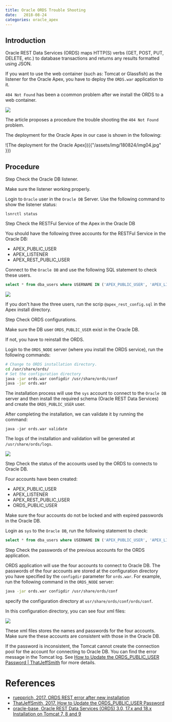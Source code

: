 ```yaml
---
title: Oracle ORDS Trouble Shooting
date:   2018-08-24
categories: oracle_apex
---
```


## Introduction

Oracle REST Data Services (ORDS)  maps HTTP(S) verbs (GET, POST, PUT, DELETE, etc.) to database transactions and returns any results formatted using JSON. 

If you want to use the web container (such as: Tomcat or Glassfish) as the listener for the Oracle Apex, you have to deploy the `ORDS.war` application to it. 

`404 Not Found` has been a ccommon problem after we install the ORDS to a web container. 

![](https://ruepprich.files.wordpress.com/2017/07/resterror.png?w=768)

The article proposes a procedure the trouble shooting the `404 Not Found` problem.

The deployment for the Oracle Apex in our case is shown in the following:

![The deployment for the Oracle Apex]({{"/assets/img/180824/img04.jpg" }})

## Procedure

<!-- <div class="step-start"></div> -->
<span class="step">Step</span> Check the Oracle DB listener.

Make sure the listener working properly. 

Login to `Oracle` user in the `Oracle DB` Server. Use the following command to show the listener status:
```
lsnrctl status
```

<span class="step">Step</span> Check the RESTFul Service of the Apex in the Oracle DB

You should have the following three accounts for the RESTFul Service in the Oracle DB:
- APEX_PUBLIC_USER
- APEX_LISTENER
- APEX_REST_PUBLIC_USER

Connect to the `Oracle DB` and use the following SQL statement to check these users.
```sql
select * from dba_users where USERNAME IN ('APEX_PUBLIC_USER', 'APEX_LISTENER', 'APEX_REST_PUBLIC_USER');
```

![]({{"/assets/img/180824/img01.jpg"}})

If you don't have the three users, run the scrip `@apex_rest_config.sql` in the Apex install directory.

<span class="step">Step</span> Check ORDS configurations.

Make sure the DB user `ORDS_PUBLIC_USER` exist in the Oracle DB.

If not, you have to reinstall the ORDS. 

Login to the `ORDS_NODE` server (where you install the ORDS service), run the following commands:

```bash
# Change to ORDS installation directory.
cd /usr/share/ords/
# Set the configuration directory
java -jar ords.war configdir /usr/share/ords/conf
java -jar ords.war
```
The installation process will use the `sys` account to connect to the `Oracle DB` server and then install the required schema (Oracle REST Data Services) and create the `ORDS_PUBLIC_USER` user.

After completing the installation, we can validate it by running the command:
```
java -jar ords.war validate
```

The logs of the installation and validation will be generated at `/usr/share/ords/logs`.

![]({{"/assets/img/180824/img02.jpg"}})

<span class="step">Step</span> Check the status of the accounts used by the ORDS to connects to Oracle DB.

Four accounts have been created:
- APEX_PUBLIC_USER
- APEX_LISTENER
- APEX_REST_PUBLIC_USER
- ORDS_PUBLIC_USER
  
Make sure the four accounts do not be locked and with expired passwords in the Oracle DB.

Login as `sys` to the `Oracle DB`, run the following statement to check:
```sql
select * from dba_users where USERNAME IN ('APEX_PUBLIC_USER', 'APEX_LISTENER', 'APEX_REST_PUBLIC_USER', 'ORDS_PUBLIC_USER' );
```

<span class="step">Step</span> Check the passwords of the previous accounts for the ORDS application.

ORDS application will use the four accounts to connect to Oracle DB. The passwords of the four accounts are stored at the configuration directory you have specified by the `configdir` parameter for `ords.war`. For example, run the following command in the `ORDS_NODE` server:

```bash
java -jar ords.war configdir /usr/share/ords/conf
```
specify the configuration directory at `usr/share/ords/conf/ords/conf`.

In this configuration directory, you can see four xml files:

![]({{"/assets/img/180824/img03.jpg"}})

These xml files stores the names and passwords for the four accounts. Make sure the these accounts are consistent with those in the Oracle DB.

If the password is inconsistent, the Tomcat cannot create the connection pool for the account for connecting to Oracle DB.
You can find the error message in the Tomcat log. See [How to Update the ORDS_PUBLIC_USER Password | ThatJeffSmith](https://www.thatjeffsmith.com/archive/2017/06/how-to-update-the-ords_public_user-password/) for more details.



# References

- [ruepprich, 2017. ORDS REST error after new installation](https://ruepprich.wordpress.com/2017/07/01/ords-rest-error-after-new-installation/)
-  [ThatJeffSmith, 2017. How to Update the ORDS_PUBLIC_USER Password](https://www.thatjeffsmith.com/archive/2017/06/how-to-update-the-ords_public_user-password/) 
-  [oracle-base, Oracle REST Data Services (ORDS) 3.0, 17.x and 18.x Installation on Tomcat 7, 8 and 9 ](https://oracle-base.com/articles/misc/oracle-rest-data-services-ords-installation-on-tomcat)




